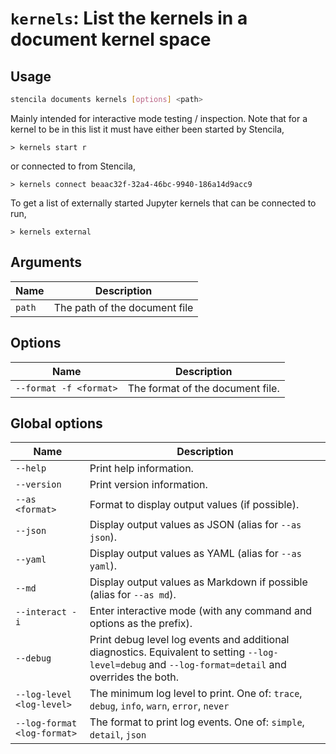 <!-- Generated from doc comments in Rust. Do not edit. -->

# `kernels`: List the kernels in a document kernel space

## Usage

```sh
stencila documents kernels [options] <path>
```

Mainly intended for interactive mode testing / inspection. Note that
for a kernel to be in this list it must have either been started by Stencila,

```stencila
> kernels start r
```

or connected to from Stencila,

```stencila
> kernels connect beaac32f-32a4-46bc-9940-186a14d9acc9
```

To get a list of externally started Jupyter kernels that can be connected to run,

```stencila
> kernels external
```

## Arguments

| Name   | Description                   |
| ------ | ----------------------------- |
| `path` | The path of the document file |

## Options

| Name                   | Description                      |
| ---------------------- | -------------------------------- |
| `--format -f <format>` | The format of the document file. |

## Global options

| Name                        | Description                                                                                                                                          |
| --------------------------- | ---------------------------------------------------------------------------------------------------------------------------------------------------- |
| `--help`                    | Print help information.                                                                                                                              |
| `--version`                 | Print version information.                                                                                                                           |
| `--as <format>`             | Format to display output values (if possible).                                                                                                       |
| `--json`                    | Display output values as JSON (alias for `--as json`).                                                                                               |
| `--yaml`                    | Display output values as YAML (alias for `--as yaml`).                                                                                               |
| `--md`                      | Display output values as Markdown if possible (alias for `--as md`).                                                                                 |
| `--interact -i`             | Enter interactive mode (with any command and options as the prefix).                                                                                 |
| `--debug`                   | Print debug level log events and additional diagnostics. Equivalent to setting `--log-level=debug` and `--log-format=detail` and overrides the both. |
| `--log-level <log-level>`   | The minimum log level to print. One of: `trace`, `debug`, `info`, `warn`, `error`, `never`                                                           |
| `--log-format <log-format>` | The format to print log events. One of: `simple`, `detail`, `json`                                                                                   |
